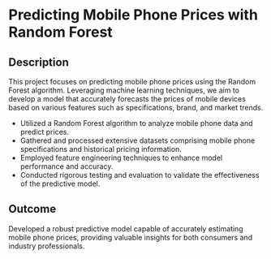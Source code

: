 # Predicting Mobile Phone Prices with Random Forest

## Description

This project focuses on predicting mobile phone prices using the Random Forest algorithm. Leveraging machine learning techniques, we aim to develop a model that accurately forecasts the prices of mobile devices based on various features such as specifications, brand, and market trends.

- Utilized a Random Forest algorithm to analyze mobile phone data and predict prices.
- Gathered and processed extensive datasets comprising mobile phone specifications and historical pricing information.
- Employed feature engineering techniques to enhance model performance and accuracy.
- Conducted rigorous testing and evaluation to validate the effectiveness of the predictive model.

## Outcome

Developed a robust predictive model capable of accurately estimating mobile phone prices, providing valuable insights for both consumers and industry professionals.
